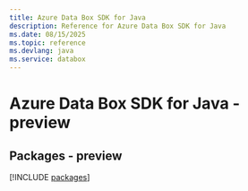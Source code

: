 ```yaml
---
title: Azure Data Box SDK for Java
description: Reference for Azure Data Box SDK for Java
ms.date: 08/15/2025
ms.topic: reference
ms.devlang: java
ms.service: databox
---
```

# Azure Data Box SDK for Java - preview
## Packages - preview
[!INCLUDE [packages](data-box-index.md)]